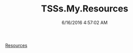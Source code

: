 ﻿---
title: TSSs.My.Resources
date: 6/16/2016 4:57:02 AM
---

[Resources](T-TSSs.My.Resources.Resources.html)
